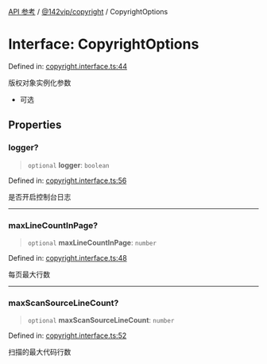 [API 参考](../../../index.md) / [@142vip/copyright](../index.md) / CopyrightOptions

# Interface: CopyrightOptions

Defined in: [copyright.interface.ts:44](https://github.com/142vip/core-x/blob/15d5bc9ef4bece78c0e60bdf074a2d245f625100/packages/copyright/src/copyright.interface.ts#L44)

版权对象实例化参数
- 可选

## Properties

### logger?

> `optional` **logger**: `boolean`

Defined in: [copyright.interface.ts:56](https://github.com/142vip/core-x/blob/15d5bc9ef4bece78c0e60bdf074a2d245f625100/packages/copyright/src/copyright.interface.ts#L56)

是否开启控制台日志

***

### maxLineCountInPage?

> `optional` **maxLineCountInPage**: `number`

Defined in: [copyright.interface.ts:48](https://github.com/142vip/core-x/blob/15d5bc9ef4bece78c0e60bdf074a2d245f625100/packages/copyright/src/copyright.interface.ts#L48)

每页最大行数

***

### maxScanSourceLineCount?

> `optional` **maxScanSourceLineCount**: `number`

Defined in: [copyright.interface.ts:52](https://github.com/142vip/core-x/blob/15d5bc9ef4bece78c0e60bdf074a2d245f625100/packages/copyright/src/copyright.interface.ts#L52)

扫描的最大代码行数
